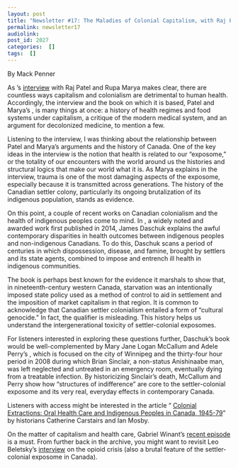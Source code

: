 ```yaml
---
layout: post
title: "Newsletter #17: The Maladies of Colonial Capitalism, with Raj Patel and Rupa Marya"
permalink: newsletter17
audiolink: 
post_id: 2027
categories:  []
tags:  []
---
```




By Mack Penner 

As 
’s 
[interview](https://www.thedigradio.com/podcast/inflamed-w-raj-patel-and-rupa-marya/) with Raj Patel and Rupa Marya makes clear, there are countless ways capitalism and colonialism are detrimental to human health. Accordingly, the interview and the book on which it is based, Patel and Marya’s 
[](https://us.macmillan.com/books/9780374602529/inflamed), is many things at once: a history of health regimes and food systems under capitalism, a critique of the modern medical system, and an argument for decolonized medicine, to mention a few. 

Listening to the interview, I was thinking about the relationship between Patel and Marya’s arguments and the history of Canada. One of the key ideas in the interview is the notion that health is related to our “exposome,” or the totality of our encounters with the world around us 
 the histories and structural logics that make our world what it is. As Marya explains in the interview, trauma is one of the most damaging aspects of the exposome, especially because it is transmitted across generations. The history of the Canadian settler colony, particularly its ongoing brutalization of its indigenous population, stands as evidence. 

On this point, a couple of recent works on Canadian colonialism and the health of indigenous peoples come to mind. In 
[](https://uofrpress.ca/Books/C/Clearing-the-Plains), a widely noted and awarded work first published in 2014, James Daschuk explains the awful contemporary disparities in health outcomes between indigenous peoples and non-indigenous Canadians. To do this, Daschuk scans a period of centuries in which dispossession, disease, and famine, brought by settlers and its state agents, combined to impose and entrench ill health in indigenous communities. 

The book is perhaps best known for the evidence it marshals to show that, in nineteenth-century western Canada, starvation was an intentionally imposed state policy used as a method of control to aid in settlement and the imposition of market capitalism in that region. It is common to acknowledge that Canadian settler colonialism entailed a form of “cultural genocide.” In fact, the qualifier is misleading. This history helps us understand the intergenerational toxicity of settler-colonial exposomes. 



For 
 listeners interested in exploring these questions further, Daschuk’s book would be well-complemented by Mary Jane Logan McCallum and Adele Perry’s 
[](https://uofmpress.ca/books/detail/structures-of-indifference), which is focused on the city of Winnipeg and the thirty-four hour period in 2008 during which Brian Sinclair, a non-status Anishinaabe man, was left neglected and untreated in an emergency room, eventually dying from a treatable infection. By historicizing Sinclair’s death, McCallum and Perry show how “structures of indifference” are core to the settler-colonial exposome and its very real, everyday effects in contemporary Canada. 

Listeners with access might be interested in the article “
[Colonial Extractions: Oral Health Care and Indigenous Peoples in Canada, 1945-79](https://www.utpjournals.press/doi/abs/10.3138/chr.2018-0097)” by historians Catherine Carstairs and Ian Mosby. 

On the matter of capitalism and health care, Gabriel Winant’s 
[recent episode](https://www.thedigradio.com/podcast/next-shift-with-gabriel-winant/) is a must. From further back in the archive, you might want to revisit Leo Beletsky’s 
[interview](https://www.thedigradio.com/podcast/the-origins-of-the-opioid-crisis-with-leo-beletsky/) on the opioid crisis (also a brutal feature of the settler-colonial exposome in Canada). 

